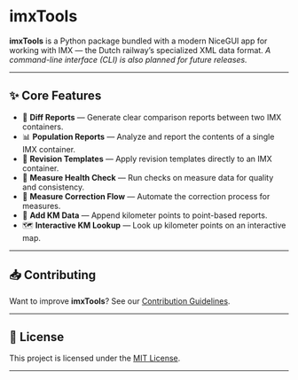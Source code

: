 # imxTools

**imxTools** is a Python package bundled with a modern NiceGUI app for working with IMX — the Dutch railway’s specialized XML data format. *A command-line interface (CLI) is also planned for future releases.*

---

## ✨ Core Features

- 🧮 **Diff Reports** — Generate clear comparison reports between two IMX containers.
- 📊 **Population Reports** — Analyze and report the contents of a single IMX container.
- 📝 **Revision Templates** — Apply revision templates directly to an IMX container.
- 📐 **Measure Health Check** — Run checks on measure data for quality and consistency.
- 🔧 **Measure Correction Flow** — Automate the correction process for measures.
- 📍 **Add KM Data** — Append kilometer points to point-based reports.
- 🗺️ **Interactive KM Lookup** — Look up kilometer points on an interactive map.

---

## 📥 Contributing

Want to improve **imxTools**? See our [Contribution Guidelines](CONTRIBUTING.md).

---

## 📄 License

This project is licensed under the [MIT License](LICENSE.md).

---